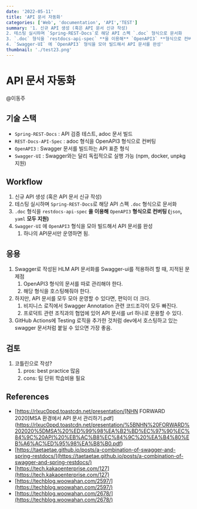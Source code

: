 ```yaml
---
date: '2022-05-11'
title: 'API 문서 자동화'
categories: ['Web', 'documentation', 'API','TEST']
summary: '1. 신규 API 생성 (혹은 API 문서 신규 작성)
2. 테스팅 실시하며 `Spring-REST-Docs`로 해당 API 스펙 `.doc` 형식으로 문서화
3. `.doc` 형식을 `restdocs-api-spec` **을 이용해** `OpenAPI3` **형식으로 컨버팅 (**`json`**,** `yaml` **모두 지원)**
4. `Swagger-UI` 에 `OpenAPI3` 형식을 모아 빌드해서 API 문서를 완성'
thumbnail: './test23.png'
---
```


# API 문서 자동화

@이동주 

## 기술 스택

- `Spring-REST-Docs` : API 검증 테스트, adoc 문서 빌드
- `REST-Docs-API-Spec` : adoc 형식을 OpenAPI3 형식으로 컨버팅
- `OpenAPI3` : Swagger 문서를 빌드하는 API 표준 형식
- `Swagger-UI` : Swagger와는 달리 독립적으로 실행 가능 (npm, docker, unpkg 지원)

## Workflow

1. 신규 API 생성 (혹은 API 문서 신규 작성)
2. 테스팅 실시하며 `Spring-REST-Docs`로 해당 API 스펙 `.doc` 형식으로 문서화
3. `.doc` 형식을 `restdocs-api-spec` **을 이용해** `OpenAPI3` **형식으로 컨버팅 (**`json`**,** `yaml` **모두 지원)**
4. `Swagger-UI` 에 `OpenAPI3` 형식을 모아 빌드해서 API 문서를 완성
    1. 하나의 API문서만 운영하면 됨.

## 응용

1. Swagger로 작성된 HLM API 문서화를 Swagger-ui를 적용하려 할 때, 지적된 문제점
    1. OpenAPI3 형식의 문서를 따로 관리해야 한다.
    2. 해당 형식을 호스팅해줘야 한다.
2. 하지만, API 문서를 모두 모아 운영할 수 있다면, 편익이 더 크다.
    1. 비지니스 로직에서 Swagger Annotation 관련 코드조각이 모두 빠진다.
    2. 프로덕트 관련 조직과의 협업에 있어 API 문서를 url 하나로 운용할 수 있다.
3. GitHub Actions에 Testing 로직을 추가한 것처럼 dev에서 호스팅하고 있는 swagger 문서처럼 붙일 수 있으면 가장 좋음.

## 검토

1. 코틀린으로 작성?
    1. pros: best practice 많음
    2. cons: 팀 단위 학습비용 필요

## References

- [https://rlxuc0ppd.toastcdn.net/presentation/[NHN FORWARD 2020]MSA 환경에서 API 문서 관리하기.pdf](https://rlxuc0ppd.toastcdn.net/presentation/%5BNHN%20FORWARD%202020%5DMSA%20%ED%99%98%EA%B2%BD%EC%97%90%EC%84%9C%20API%20%EB%AC%B8%EC%84%9C%20%EA%B4%80%EB%A6%AC%ED%95%98%EA%B8%B0.pdf)
- [https://taetaetae.github.io/posts/a-combination-of-swagger-and-spring-restdocs/](https://taetaetae.github.io/posts/a-combination-of-swagger-and-spring-restdocs/)
- [https://tech.kakaoenterprise.com/127](https://tech.kakaoenterprise.com/127)
- [https://techblog.woowahan.com/2597/](https://techblog.woowahan.com/2597/)
- [https://techblog.woowahan.com/2678/](https://techblog.woowahan.com/2678/)